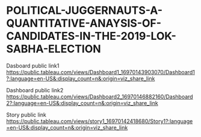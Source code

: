 # POLITICAL-JUGGERNAUTS-A-QUANTITATIVE-ANAYSIS-OF-CANDIDATES-IN-THE-2019-LOK-SABHA-ELECTION


Dasboard public link1 https://public.tableau.com/views/Dashboard1_16970143903070/Dashboard1?:language=en-US&:display_count=n&:origin=viz_share_link

Dashboard public link2 https://public.tableau.com/views/Dashboard2_16970146882160/Dashboard2?:language=en-US&:display_count=n&:origin=viz_share_link

Story public link https://public.tableau.com/views/story1_16970142418680/Story1?:language=en-US&:display_count=n&:origin=viz_share_link
